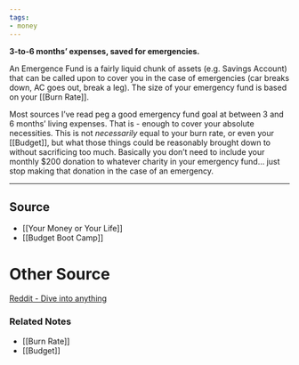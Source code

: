 ```yaml
---
tags:
- money
---
```

**3-to-6 months’ expenses, saved for emergencies.**

An Emergence Fund is a fairly liquid chunk of assets (e.g. Savings Account) that can be called upon to cover you in the case of emergencies (car breaks down, AC goes out, break a leg). The size of your emergency fund is based on your [[Burn Rate]].

Most sources I’ve read peg a good emergency fund goal at between 3 and 6 months’ living expenses. That is - enough to cover your absolute necessities. This is not *necessarily* equal to your burn rate, or even your [[Budget]], but what those things could be reasonably brought down to without sacrificing too much. Basically you don’t need to include your monthly $200 donation to whatever charity in your emergency fund… just stop making that donation in the case of an emergency.

---

## Source
- [[Your Money or Your Life]]
- [[Budget Boot Camp]]

# Other Source

[Reddit - Dive into anything](https://www.reddit.com/r/personalfinance/wiki/commontopics)

### Related Notes
- [[Burn Rate]] 
- [[Budget]]